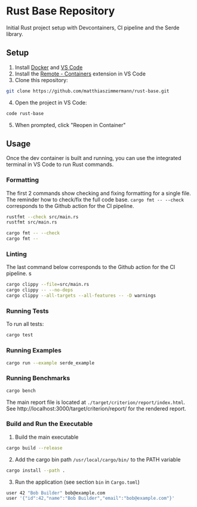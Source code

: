 # Rust Base Repository

Initial Rust project setup with Devcontainers, CI pipeline and the Serde library.

## Setup

1. Install [Docker](https://www.docker.com/get-started) and [VS Code](https://code.visualstudio.com/)
2. Install the [Remote - Containers](https://marketplace.visualstudio.com/items?itemName=ms-vscode-remote.remote-containers) extension in VS Code
3. Clone this repository: 
```bash
git clone https://github.com/matthiaszimmermann/rust-base.git
```
4. Open the project in VS Code:
```bash
code rust-base
```
5. When prompted, click "Reopen in Container"

## Usage

Once the dev container is built and running, you can use the integrated terminal in VS Code to run Rust commands.

### Formatting
The first 2 commands show checking and fixing formatting for a single file.
The reminder how to check/fix the full code base.
`cargo fmt -- --check` corresponds to the Github action for the CI pipeline.

```bash
rustfmt --check src/main.rs
rustfmt src/main.rs

cargo fmt -- --check
cargo fmt --
```

### Linting
The last command below corresponds to the Github action for the CI pipeline.
s
```bash
cargo clippy --file=src/main.rs
cargo clippy -- --no-deps
cargo clippy --all-targets --all-features -- -D warnings
```

### Running Tests

To run all tests:
```bash
cargo test
```

### Running Examples
```bash
cargo run --example serde_example
```

### Running Benchmarks
```bash
cargo bench
```

The main report file is located at `./target/criterion/report/index.html`.
See http://localhost:3000/target/criterion/report/ for the rendered report.


### Build and Run the Executable

1. Build the main executable
```bash
cargo build --release
```
2. Add the cargo bin path `/usr/local/cargo/bin/` to the PATH variable
```bash
cargo install --path .
```
3. Run the application (see section `bin` in `Cargo.toml`)
```bash
user 42 "Bob Builder" bob@example.com
user '{"id":42,"name":"Bob Builder","email":"bob@example.com"}'
```